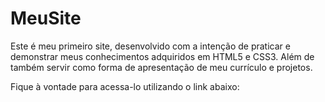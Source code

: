 # MeuSite

Este é meu primeiro site, desenvolvido com a intenção de praticar e demonstrar meus conhecimentos adquiridos em HTML5 e CSS3.
Além de também servir como forma de apresentação de meu currículo e projetos.

Fique à vontade para acessa-lo utilizando o link abaixo:

